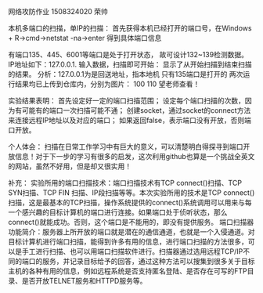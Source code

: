 网络攻防作业
1508324020
荣帅



本机多端口的扫描，单IP的扫描：
首先获得本机已经打开的端口号，在Windows + R->cmd->netstat -na->enter  得到具体端口信息


有端口135、445、6001等端口是处于打开状态，
故可设计132~139检测数据。
IP地址如下：127.0.0.1.
输入数据，扫描即可开始：
显示了从开始扫描到结束扫描的结果。
分析：127.0.0.1为是回送地址，指本地机
 只有135端口是打开的
两次运行结果均已上传到仓库内，分别为图片：
100 110
望老师查看！




实验结果表明：
首先设定好一定的端口扫描范围；
设定每个端口扫描的次数，因为有可能有的端口一次扫描可能不通；
创建socket，通过socket的connect方法来连接远程IP地址以及对应的端口；
如果返回false，表示端口没有开放，否则端口开放。


个人体会：
扫描在日常工作学习中有巨大的意义，可以清楚明白得探寻到端口开放信息！对于下一步的学习有很多的启发，这次利用github也算是一个挑战全英文的网站，虽然不好用，但是却又很实用！


补充：
实验所用的端口扫描技术：端口扫描技术有TCP connect()扫描、TCP SYN扫描、TCP FIN 扫描、IP段扫描等等。本次实验所用的技术是TCP connect()扫描，这是最基本的TCP扫描，操作系统提供的connect()系统调用可以用来与每一个感兴趣的目标计算机的端口进行连接。如果端口处于侦听状态，那么 connect()就能成功。否则，这个端口是不能用的，即没有提供服务。
端口扫描器功能简介：服务器上所开放的端口就是潜在的通信通道，也就是一个入侵通道。对目标计算机进行端口扫描，能得到许多有用的信息，进行端口扫描的方法很多，可以是手工进行扫描、也可以用端口扫描软件进行。扫描器通过选用远程TCP/IP不同的端口的服务，并记录目标给予的回答，通过这种方法可以搜集到很多关于目标主机的各种有用的信息，例如远程系统是否支持匿名登陆、是否存在可写的FTP目录、是否开放TELNET服务和HTTPD服务等。

